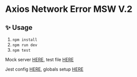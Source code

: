 # Axios Network Error MSW V.2

## ✨ Usage

1. `npm install`
2. `npm run dev`
3. `npm test`

Mock server [HERE](./backend/mock-server.js), test file [HERE](./frontend/components/__tests__/Todo.test.js)

Jest config [HERE](./jest.config.js#L157), globals setup [HERE](./__jest__/jest.globals.js)
